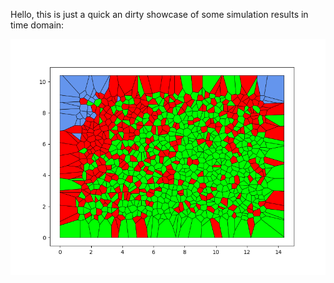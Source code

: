 Hello, this is just a quick an dirty showcase of some simulation results in time domain:




[![Watch the video](https://github.com/gonzalo-villegas-curulla/EpidemiologyProblem/blob/master/Videos/casVoronoiTessellation/image_1489.png)](https://githubusercontent.com/gonzalo-villegas-curulla/EpidemiologyProblem/master/assets/RseauVoronoi_120fps.mp4)






